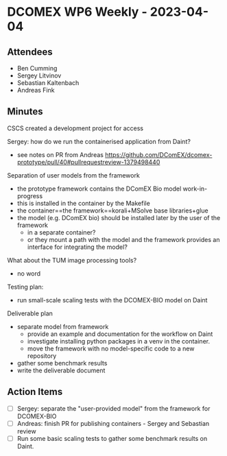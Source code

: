 # DCOMEX WP6 Weekly - 2023-04-04

## Attendees

* Ben Cumming
* Sergey Litvinov
* Sebastian Kaltenbach
* Andreas Fink

## Minutes

CSCS created a development project for access 

Sergey: how do we run the containerised application from Daint?
  * see notes on PR from Andreas https://github.com/DComEX/dcomex-prototype/pull/40#pullrequestreview-1379498440

Separation of user models from the framework
  * the prototype framework contains the DComEX Bio model work-in-progress
  * this is installed in the container by the Makefile
  * the container==the framework==korali+MSolve base libraries+glue
  * the model (e.g. DComEX bio) should be installed later by the user of the framework
    * in a separate container?
    * or they mount a path with the model and the framework provides an interface for integrating the model?

What about the TUM image processing tools?
  * no word

Testing plan:
  * run small-scale scaling tests with the DCOMEX-BIO model on Daint

Deliverable plan
  * separate model from framework
    * provide an example and documentation for the workflow on Daint
    * investigate installing python packages in a venv in the container.
    * move the framework with no model-specific code to a new repository
  * gather some benchmark results
  * write the deliverable document

## Action Items

- [ ] Sergey: separate the "user-provided model" from the framework for DCOMEX-BIO
- [ ] Andreas: finish PR for publishing containers - Sergey and Sebastian review
- [ ] Run some basic scaling tests to gather some benchmark results on Daint.
